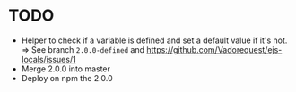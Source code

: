 # TODO

- Helper to check if a variable is defined and set a default value if it's not. => See branch `2.0.0-defined` and https://github.com/Vadorequest/ejs-locals/issues/1
- Merge 2.0.0 into master
- Deploy on npm the 2.0.0